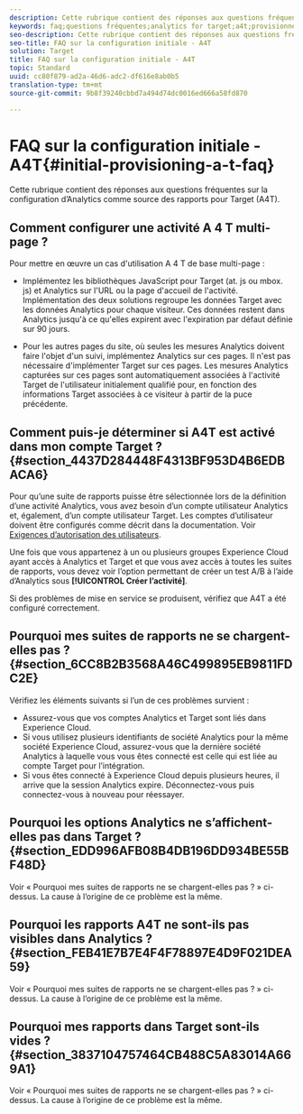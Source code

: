 ```yaml
---
description: Cette rubrique contient des réponses aux questions fréquentes sur la configuration d’Analytics comme source des rapports pour Target (A4T).
keywords: faq;questions fréquentes;analytics for target;a4t;provisionnement;provisionnement;Adobe Experience Cloud
seo-description: Cette rubrique contient des réponses aux questions fréquentes sur la configuration d’Analytics comme source des rapports pour Target (A4T).
seo-title: FAQ sur la configuration initiale - A4T
solution: Target
title: FAQ sur la configuration initiale - A4T
topic: Standard
uuid: cc80f879-ad2a-46d6-adc2-df616e8ab0b5
translation-type: tm+mt
source-git-commit: 9b8f39240cbbd7a494d74dc0016ed666a58fd870

---
```



# FAQ sur la configuration initiale - A4T{#initial-provisioning-a-t-faq}

Cette rubrique contient des réponses aux questions fréquentes sur la configuration d’Analytics comme source des rapports pour Target (A4T).

## Comment configurer une activité A 4 T multi-page ?

Pour mettre en œuvre un cas d&#39;utilisation A 4 T de base multi-page :

* Implémentez les bibliothèques JavaScript pour Target (at. js ou mbox. js) et Analytics sur l&#39;URL ou la page d&#39;accueil de l&#39;activité. Implémentation des deux solutions regroupe les données Target avec les données Analytics pour chaque visiteur. Ces données restent dans Analytics jusqu&#39;à ce qu&#39;elles expirent avec l&#39;expiration par défaut définie sur 90 jours.

* Pour les autres pages du site, où seules les mesures Analytics doivent faire l&#39;objet d&#39;un suivi, implémentez Analytics sur ces pages. Il n&#39;est pas nécessaire d&#39;implémenter Target sur ces pages. Les mesures Analytics capturées sur ces pages sont automatiquement associées à l&#39;activité Target de l&#39;utilisateur initialement qualifié pour, en fonction des informations Target associées à ce visiteur à partir de la puce précédente.

## Comment puis-je déterminer si A4T est activé dans mon compte Target ?{#section_4437D284448F4313BF953D4B6EDBACA6}

Pour qu’une suite de rapports puisse être sélectionnée lors de la définition d’une activité Analytics, vous avez besoin d’un compte utilisateur Analytics et, également, d’un compte utilisateur Target. Les comptes d’utilisateur doivent être configurés comme décrit dans la documentation. Voir [Exigences d’autorisation des utilisateurs](../../../c-integrating-target-with-mac/a4t/account-reqs.md#concept_4BC06CAB00BF46FF9362AFE98656B083).

Une fois que vous appartenez à un ou plusieurs groupes Experience Cloud ayant accès à Analytics et Target et que vous avez accès à toutes les suites de rapports, vous devez voir l’option permettant de créer un test A/B à l’aide d’Analytics sous **[!UICONTROL Créer l’activité]**.

Si des problèmes de mise en service se produisent, vérifiez que A4T a été configuré correctement.

## Pourquoi mes suites de rapports ne se chargent-elles pas ?  {#section_6CC8B2B3568A46C499895EB9811FDC2E}

Vérifiez les éléments suivants si l’un de ces problèmes survient :

* Assurez-vous que vos comptes Analytics et Target sont liés dans Experience Cloud.
* Si vous utilisez plusieurs identifiants de société Analytics pour la même société Experience Cloud, assurez-vous que la dernière société Analytics à laquelle vous vous êtes connecté est celle qui est liée au compte Target pour l’intégration.
* Si vous êtes connecté à Experience Cloud depuis plusieurs heures, il arrive que la session Analytics expire. Déconnectez-vous puis connectez-vous à nouveau pour réessayer.

## Pourquoi les options Analytics ne s’affichent-elles pas dans Target ?  {#section_EDD996AFB08B4DB196DD934BE55BF48D}

Voir « Pourquoi mes suites de rapports ne se chargent-elles pas ? » ci-dessus. La cause à l’origine de ce problème est la même.

## Pourquoi les rapports A4T ne sont-ils pas visibles dans Analytics ?  {#section_FEB41E7B7E4F4F78897E4D9F021DEA59}

Voir « Pourquoi mes suites de rapports ne se chargent-elles pas ? » ci-dessus. La cause à l’origine de ce problème est la même.

## Pourquoi mes rapports dans Target sont-ils vides ?  {#section_3837104757464CB488C5A83014A669A1}

Voir « Pourquoi mes suites de rapports ne se chargent-elles pas ? » ci-dessus. La cause à l’origine de ce problème est la même.
